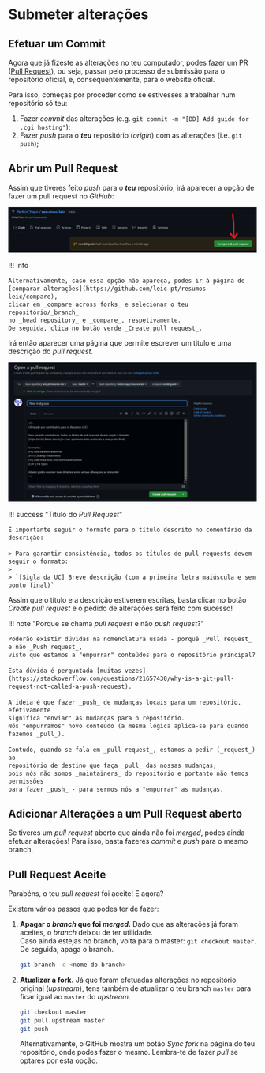 # Submeter alterações

## Efetuar um Commit

Agora que já fizeste as alterações no teu computador, podes fazer um PR
([Pull Request](https://www.pagerduty.com/resources/learn/what-is-a-pull-request/)),
ou seja, passar pelo processo de submissão para o repositório oficial,
e, consequentemente, para o website oficial.

Para isso, começas por proceder como se estivesses a trabalhar num repositório só teu:

1. Fazer _commit_ das alterações (e.g. `git commit -m "[BD] Add guide for .cgi hosting"`);
2. Fazer _push_ para o **_teu_** repositório (_origin_) com as alterações (i.e. `git push`);

## Abrir um Pull Request

Assim que tiveres feito _push_ para o **_teu_** repositório, irá aparecer a opção de fazer
um pull request no _GitHub_:

![Prompt to open pull request](./static/PullRequest.png)

!!! info

    Alternativamente, caso essa opção não apareça, podes ir à página de
    [comparar alterações](https://github.com/leic-pt/resumos-leic/compare),
    clicar em _compare across forks_ e selecionar o teu repositório/_branch_
    no _head repository_ e _compare_, respetivamente.
    De seguida, clica no botão verde _Create pull request_.

Irá então aparecer uma página que permite escrever um titulo e uma descrição do _pull request_.

![GitHub PR Description](./static/PullRequestMenu.png)

!!! success "Título do _Pull Request_"

    É importante seguir o formato para o título descrito no comentário da descrição:

    > Para garantir consistência, todos os títulos de pull requests devem seguir o formato:
    >
    > `[Sigla da UC] Breve descrição (com a primeira letra maiúscula e sem ponto final)`

Assim que o título e a descrição estiverem escritas, basta clicar no
botão _Create pull request_ e o pedido de alterações será feito com sucesso!

!!! note "Porque se chama _pull request_ e não _push request_?"

    Poderão existir dúvidas na nomenclatura usada - porquê _Pull request_ e não _Push request_,
    visto que estamos a "empurrar" conteúdos para o repositório principal?

    Esta dúvida é perguntada [muitas vezes](https://stackoverflow.com/questions/21657430/why-is-a-git-pull-request-not-called-a-push-request).

    A ideia é que fazer _push_ de mudanças locais para um repositório, efetivamente
    significa "enviar" as mudanças para o repositório.
    Nós "empurramos" novo conteúdo (a mesma lógica aplica-se para quando fazemos _pull_).

    Contudo, quando se fala em _pull request_, estamos a pedir (_request_) ao
    repositório de destino que faça _pull_ das nossas mudanças,
    pois nós não somos _maintainers_ do repositório e portanto não temos permissões
    para fazer _push_ - para sermos nós a "empurrar" as mudanças.

## Adicionar Alterações a um Pull Request aberto

Se tiveres um _pull request_ aberto que ainda não foi _merged_, podes ainda efetuar alterações!
Para isso, basta fazeres _commit_ e _push_ para o mesmo branch.

## Pull Request Aceite

Parabéns, o teu _pull request_ foi aceite! E agora?

Existem vários passos que podes ter de fazer:

1.  **Apagar o _branch_ que foi _merged_.** Dado que as alterações já foram aceites,
    o _branch_ deixou de ter utilidade.  
    Caso ainda estejas no branch, volta para o master: `git checkout master`.  
    De seguida, apaga o branch.

    ```sh
    git branch -d <nome do branch>
    ```

2.  **Atualizar a fork.** Já que foram efetuadas alterações no repositório original (_upstream_),
    tens também de atualizar o teu branch `master` para ficar igual ao `master` do _upstream_.

    ```sh
    git checkout master
    git pull upstream master
    git push
    ```

    Alternativamente, o GitHub mostra um botão _Sync fork_ na página do teu repositório,
    onde podes fazer o mesmo. Lembra-te de fazer _pull_ se optares por esta opção.

